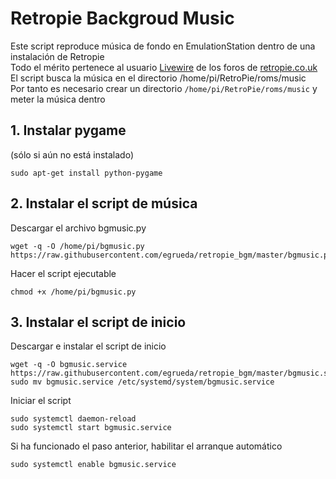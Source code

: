 # Retropie Backgroud Music

Este script reproduce música de fondo en EmulationStation dentro de una instalación de Retropie  
Todo el mérito pertenece al usuario [Livewire](https://retropie.org.uk/forum/user/livewire) de los foros de [retropie.co.uk](https://retropie.org.uk/forum/topic/347/background-music-continued-from-help-support)  
El script busca la música en el directorio /home/pi/RetroPie/roms/music  
Por tanto es necesario crear un directorio `/home/pi/RetroPie/roms/music` y meter la música dentro

## 1. Instalar pygame

(sólo si aún no está instalado)
```
sudo apt-get install python-pygame
```

## 2. Instalar el script de música

Descargar el archivo bgmusic.py
```
wget -q -O /home/pi/bgmusic.py https://raw.githubusercontent.com/egrueda/retropie_bgm/master/bgmusic.py
```

Hacer el script ejecutable
```
chmod +x /home/pi/bgmusic.py
```

## 3. Instalar el script de inicio

Descargar e instalar el script de inicio
```
wget -q -O bgmusic.service https://raw.githubusercontent.com/egrueda/retropie_bgm/master/bgmusic.service
sudo mv bgmusic.service /etc/systemd/system/bgmusic.service
```

Iniciar el script
```
sudo systemctl daemon-reload
sudo systemctl start bgmusic.service
```

Si ha funcionado el paso anterior, habilitar el arranque automático
```
sudo systemctl enable bgmusic.service
```
